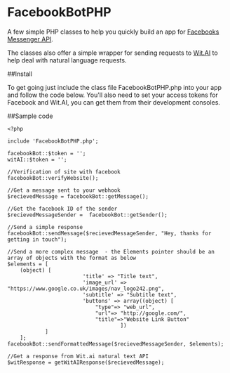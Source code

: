 # FacebookBotPHP

A few simple PHP classes to help you quickly build an app for [Facebooks Messenger API](https://developers.facebook.com/docs/messenger-platform/quickstart). 

The classes also offer a simple wrapper for sending requests to [Wit.AI](https://wit.ai/) to help deal with natural language requests.

##Install

To get going just include the class file FacebookBotPHP.php into your app and follow the code below. You'll also need to set your access tokens for Facebook and Wit.AI, you can get them from their development consoles.


##Sample code

```
<?php

include 'FacebookBotPHP.php';

facebookBot::$token = '';
witAI::$token = '';

//Verification of site with facebook
facebookBot::verifyWebsite();

//Get a message sent to your webhook
$recievedMessage = facebookBot::getMessage();

//Get the facebook ID of the sender
$recievedMessageSender =  facebookBot::getSender();

//Send a simple response
facebookBot::sendMessage($recievedMessageSender, "Hey, thanks for getting in touch");

//Send a more complex message  - the Elements pointer should be an array of objects with the format as below
$elements = [
    (object) [
                        'title' => "Title text",
                        'image_url' => "https://www.google.co.uk/images/nav_logo242.png",
                        'subtitle' => "Subtitle text",
                        'buttons' => array((object) [
                            "type"=> "web_url",
                            "url"=> "http://google.com/",
                            "title"=>"Website Link Button"
                                    ])
            ]
    ];
facebookBot::sendFormattedMessage($recievedMessageSender, $elements);

//Get a response from Wit.ai natural text API
$witResponse = getWitAIResponse($recievedMessage);
```

